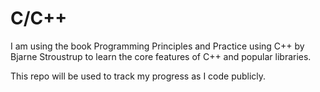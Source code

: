 # C/C++

I am using the book Programming Principles and Practice using C++ by Bjarne Stroustrup to learn the core features of C++ and popular libraries.

This repo will be used to track my progress as I code publicly.
